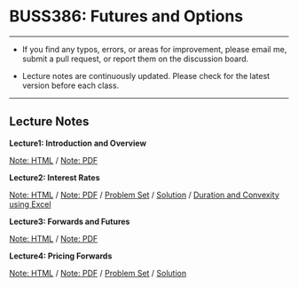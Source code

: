 # BUSS386: Futures and Options

---

- If you find any typos, errors, or areas for improvement, please email me, submit a pull request, or report them on the discussion board.

- Lecture notes are continuously updated. Please check for the latest version before each class.

---

## Lecture Notes


**Lecture1: Introduction and Overview**

[Note: HTML](https://raw.githack.com/chung-jiwoong/BUSS386-Slides/refs/heads/main/chapter_intro/chapter_intro.html) / 
[Note: PDF](https://github.com/chung-jiwoong/BUSS386-Slides/blob/main/chapter_intro/chapter_intro.pdf)
    
    
**Lecture2: Interest Rates**

[Note: HTML](https://raw.githack.com/chung-jiwoong/BUSS386-Slides/refs/heads/main/chapter_interest/chapter_interest.html) / 
[Note: PDF](https://github.com/chung-jiwoong/BUSS386-Slides/blob/main/chapter_interest/chapter_interest.pdf) / 
[Problem Set](https://raw.githack.com/chung-jiwoong/BUSS386-Slides/refs/heads/main/problem_interest/problem_interest.html) / 
[Solution](https://raw.githack.com/chung-jiwoong/BUSS386-Slides/refs/heads/main/solution_interest/solution_interest.html) / 
[Duration and Convexity using Excel](https://github.com/chung-jiwoong/BUSS386-Slides/blob/main/chapter_intro/data/Duration_Convexity2.xlsx)


**Lecture3: Forwards and Futures**

[Note: HTML](https://raw.githack.com/chung-jiwoong/BUSS386-Slides/refs/heads/main/chapter_forwards/chapter_forwards.html) / 
[Note: PDF](https://github.com/chung-jiwoong/BUSS386-Slides/blob/main/chapter_forwards/chapter_forwards.pdf) 


**Lecture4: Pricing Forwards**

[Note: HTML](https://raw.githack.com/chung-jiwoong/BUSS386-Slides/refs/heads/main/chapter_pricing_forwards/chapter_pricing_forwards.html) / 
[Note: PDF](https://github.com/chung-jiwoong/BUSS386-Slides/blob/main/chapter_pricing_forwards/chapter_pricing_forwards.pdf) / 
[Problem Set](https://raw.githack.com/chung-jiwoong/BUSS386-Slides/refs/heads/main/problem_pricing_forwards/problem_pricing_forwards.html) / 
[Solution](https://raw.githack.com/chung-jiwoong/BUSS386-Slides/refs/heads/main/solution_pricing_forwards/solution_pricing_forwards.html)




